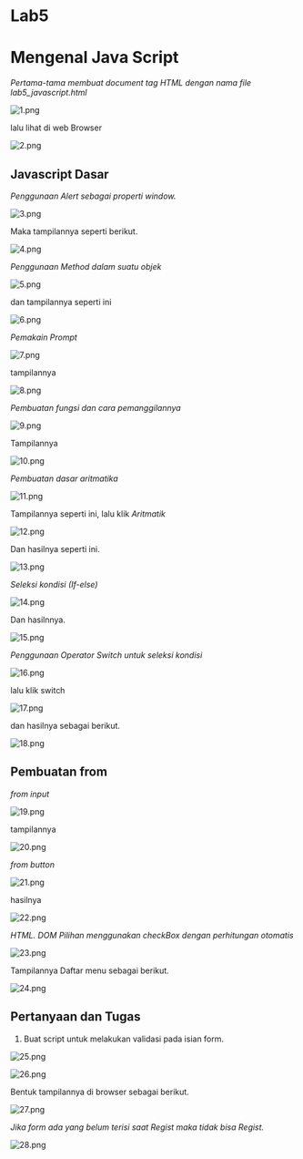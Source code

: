 # Lab5
# Mengenal Java Script

*Pertama-tama membuat document tag HTML dengan nama file lab5_javascript.html*

![1.png](img/1.png)

lalu lihat di web Browser

![2.png](img/2.png)

## Javascript Dasar

*Penggunaan Alert sebagai properti window.*

![3.png](img/3.png)

Maka tampilannya seperti berikut.

![4.png](img/4.png)

*Penggunaan Method dalam suatu objek*

![5.png](img/5.png)

dan tampilannya seperti ini

![6.png](img/6.png)

*Pemakain Prompt*

![7.png](img/7.png)

tampilannya 

![8.png](img/8.png)

*Pembuatan fungsi dan cara pemanggilannya*

![9.png](img/9.png)

Tampilannya

![10.png](img/10.png)

*Pembuatan dasar aritmatika*

![11.png](img/11.png)

Tampilannya seperti ini, lalu klik *Aritmatik*

![12.png](img/12.png)

Dan hasilnya seperti ini.

![13.png](img/13.png)

*Seleksi kondisi (If-else)*

![14.png](img/14.png)

Dan hasilnnya.

![15.png](img/15.png)

*Penggunaan Operator Switch untuk seleksi kondisi*

![16.png](img/16.png)

lalu klik switch

![17.png](img/17.png)

dan hasilnya sebagai berikut.

![18.png](img/18.png)

## Pembuatan from 
*from input*

![19.png](img/19.png)

tampilannya 

![20.png](img/20.png)

*from button*

![21.png](img/21.png)

hasilnya

![22.png](img/22.png)

*HTML. DOM*
*Pilihan menggunakan checkBox dengan perhitungan otomatis*

![23.png](img/23.png)

Tampilannya Daftar menu sebagai berikut.

![24.png](img/24.png)

## Pertanyaan dan Tugas
1. Buat script untuk melakukan validasi pada isian form.

![25.png](img/25.png)

![26.png](img/26.png)

Bentuk tampilannya di browser sebagai berikut.

![27.png](img/27.png)

*Jika form ada yang belum terisi saat Regist maka tidak bisa Regist.*

![28.png](img/28.png)